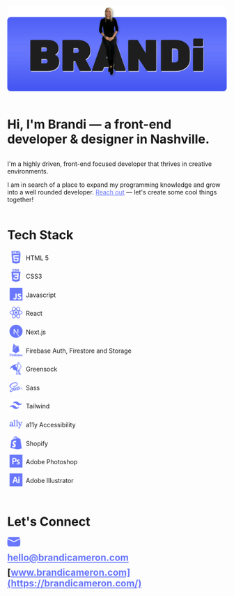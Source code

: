 <style>h1,h2,h3,h4 { border-bottom: 0; } h1 {margin: 3.5rem 0 0 0;} h2 {margin-top: -0.5rem;} .icon {margin-right: 0.5rem;} ul {padding: 0;} li {display: flex; align-items: center; padding: 0.3rem} a {color: #6877fd; } </style>

![Hi! I'm Brandi.](/images/brandi.png)

# Hi, I'm Brandi — a front-end developer & designer in Nashville.

<br>

I'm a highly driven, front-end focused developer that thrives in creative environments.

I am in search of a place to expand my programming knowledge and grow into a well rounded developer. [Reach out](mailto:hello@brandicameron.com) — let's create some cool things together!

# Tech Stack

- [<img src="./images/html5.svg" width="30" class="icon"/>](html5.svg) HTML 5
- [<img src="./images/css3.svg" width="30" class="icon"/>](css3.svg) CSS3
- [<img src="./images/javascript.svg" width="30" class="icon"/>](javascript.svg) Javascript
- [<img src="./images/react.svg" width="30" class="icon"/>](react.svg) React
- [<img src="./images/nextjs.svg" width="30" class="icon"/>](nextjs.svg) Next.js
- [<img src="./images/firebase.svg" width="30" class="icon"/>](firebase.svg) Firebase Auth, Firestore and Storage
- [<img src="./images/gsap.svg" width="30" class="icon"/>](gsap.svg) Greensock
- [<img src="./images/sass.svg" width="30" class="icon"/>](sass.svg) Sass
- [<img src="./images/tailwind.svg" width="30" class="icon"/>](tailwind.svg) Tailwind
- [<img src="./images/a11y.svg" width="30" class="icon"/>](a11y.svg) a11y Accessibility
- [<img src="./images/shopify.svg" width="30" class="icon"/>](shopify.svg) Shopify
- [<img src="./images/photoshop.svg" width="30" class="icon"/>](photoshop.svg) Adobe Photoshop
- [<img src="./images/illustrator.svg" width="30" class="icon"/>](illustrator.svg) Adobe Illustrator

# Let's Connect

<a href="mailto:hello@brandicameron.com"><img src="./images/email.svg" width="30" class="icon"/></a>

## [hello@brandicameron.com](mailto:hello@brandicameron.com)

## [www.brandicameron.com](https://brandicameron.com/)
